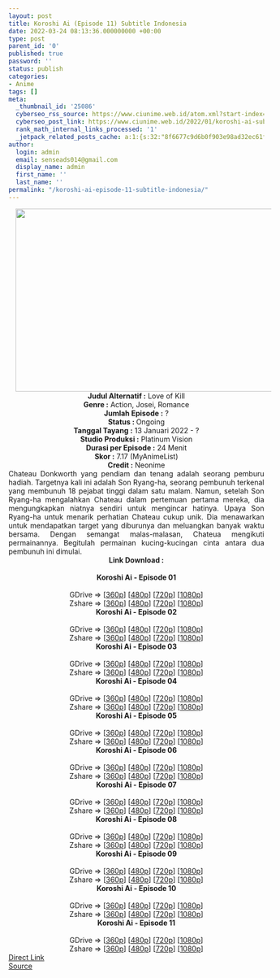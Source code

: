 ```yaml
---
layout: post
title: Koroshi Ai (Episode 11) Subtitle Indonesia
date: 2022-03-24 08:13:36.000000000 +00:00
type: post
parent_id: '0'
published: true
password: ''
status: publish
categories:
- Anime
tags: []
meta:
  _thumbnail_id: '25086'
  cyberseo_rss_source: https://www.ciunime.web.id/atom.xml?start-index=1
  cyberseo_post_link: https://www.ciunime.web.id/2022/01/koroshi-ai-subtitle-indonesia.html
  rank_math_internal_links_processed: '1'
  _jetpack_related_posts_cache: a:1:{s:32:"8f6677c9d6b0f903e98ad32ec61f8deb";a:2:{s:7:"expires";i:1653053277;s:7:"payload";a:3:{i:0;a:1:{s:2:"id";i:25001;}i:1;a:1:{s:2:"id";i:25207;}i:2;a:1:{s:2:"id";i:24926;}}}}
author:
  login: admin
  email: senseads014@gmail.com
  display_name: admin
  first_name: ''
  last_name: ''
permalink: "/koroshi-ai-episode-11-subtitle-indonesia/"
---
```

<div class="separator" style="clear: both; text-align: center;"><a href="https://blogger.googleusercontent.com/img/a/AVvXsEiNxLPgSZRO-zLKw1kdVTY6AoSDdzjNFTe7Y66PI8YRLAGZmLIUBRvJg-KEyPMKAEtzFl-EyyqjfTb_OXQ63bIXIflxh63uEr_jhlPq6d1R45B7tKFeHREMzlzfE7fjASzVaAY8JG9-Tc1olLAdx4c4cQYvNVH2KbeSGBMeSDM1mGJwFCr8Y7iRpM5L=s1280" style="margin-left: 1em; margin-right: 1em;"><img border="0" data-original-height="720" data-original-width="1280" height="360" src="{{ site.baseurl }}/assets/2022/03/AVvXsEiNxLPgSZRO-zLKw1kdVTY6AoSDdzjNFTe7Y66PI8YRLAGZmLIUBRvJg-KEyPMKAEtzFl-EyyqjfTb_OXQ63bIXIflxh63uEr_jhlPq6d1R45B7tKFeHREMzlzfE7fjASzVaAY8JG9-Tc1olLAdx4c4cQYvNVH2KbeSGBMeSDM1mGJwFCr8Y7iRpM5L=w640-h360" width="640" /></a></div>
<div class="separator" style="clear: both; text-align: center;"></div>
<div style="text-align: center;"><b>Judul</b><b><b> Alternatif</b> :</b> Love of Kill</div>
<div style="text-align: center;"><b><b>Genre :</b></b> Action, Josei,&nbsp;Romance</div>
<div style="text-align: center;"><b>Jumlah Episode :</b> ?<br /><b>Status :&nbsp;</b>Ongoing<br /><b>Tanggal Tayang :</b> 13 Januari 2022 - ?<br /><b>Studio Produksi :</b>&nbsp;Platinum Vision<br /><b>Durasi per Episode :</b> 24 Menit</div>
<div style="text-align: center;"><b>Skor :</b> 7.17 (MyAnimeList)</div>
<div style="text-align: center;"><b>Credit :</b>&nbsp;Neonime</div>
<div style="text-align: center;"></div>
<div style="text-align: justify;">Chateau Donkworth yang pendiam dan tenang adalah seorang pemburu hadiah. Targetnya kali ini adalah Son Ryang-ha, seorang pembunuh terkenal yang membunuh 18 pejabat tinggi dalam satu malam. Namun, setelah Son Ryang-ha mengalahkan Chateau dalam pertemuan pertama mereka, dia mengungkapkan niatnya sendiri untuk mengincar hatinya. Upaya Son Ryang-ha untuk menarik perhatian Chateau cukup unik. Dia menawarkan untuk mendapatkan target yang diburunya dan meluangkan banyak waktu bersama. Dengan semangat malas-malasan, Chateua mengikuti permainannya. Begitulah permainan kucing-kucingan cinta antara dua pembunuh ini dimulai.</div>
<div style="text-align: justify;"></div>
<div style="text-align: justify;"></div>
<div style="text-align: center;">
<div style="text-align: center;">
<div style="text-align: left;">
<div style="text-align: center;"><b>Link Download :</b></div>
<div style="text-align: center;"><b><br /></b></div>
<div style="text-align: center;"><span style="text-align: left;"><b>Koroshi Ai&nbsp;</b></span><b>- Episode 01</b></div>
<div style="text-align: center;"><b><br /></b></div>
<div style="text-align: center;">GDrive =&gt; [<a href="https://www.mp4upload.com/6oaa9t9dy4iz" target="_blank" rel="noopener">360p</a>] [<a href="https://acefile.co/f/65125741/neonime_cinta-ini-membunuhku-01-480p-zip" target="_blank" rel="noopener">480p</a>] [<a href="https://acefile.co/f/65125867/neonime_cinta-ini-membunuhku-01-720p-zip" target="_blank" rel="noopener">720p</a>] [<a href="https://acefile.co/f/65126172/neonime_cinta-ini-membunuhku-01-1080p-zip" target="_blank" rel="noopener">1080p</a>]</div>
<div style="text-align: center;">Zshare =&gt; [<a href="https://www33.zippyshare.com/v/Bjgwoh9i/file.html" target="_blank" rel="noopener">360p</a>] [<a href="https://www116.zippyshare.com/v/4ZmO6ebA/file.html" target="_blank" rel="noopener">480p</a>] [<a href="https://www1.zippyshare.com/v/dU3W9WkE/file.html" target="_blank" rel="noopener">720p</a>] [<a href="https://www19.zippyshare.com/v/NI6Lqd14/file.html" target="_blank" rel="noopener">1080p</a>]</div>
<div style="text-align: center;"></div>
<div style="text-align: center;">
<div><span style="text-align: left;"><b>Koroshi Ai&nbsp;</b></span><b>- Episode 02</b></div>
<div><b><br /></b></div>
<div>GDrive =&gt; [<a href="https://www.mp4upload.com/a9ps62nmg9jr" target="_blank" rel="noopener">360p</a>] [<a href="https://acefile.co/f/65756001/neonime_cinta-ini-membunuhku-02-480p-zip" target="_blank" rel="noopener">480p</a>] [<a href="https://acefile.co/f/65756223/neonime_cinta-ini-membunuhku-02-720p-zip" target="_blank" rel="noopener">720p</a>] [<a href="https://acefile.co/f/65756571/neonime_cinta-ini-membunuhku-02-1080p-zip" target="_blank" rel="noopener">1080p</a>]</div>
<div>Zshare =&gt; [<a href="https://www25.zippyshare.com/v/CnmnSqSE/file.html" target="_blank" rel="noopener">360p</a>] [<a href="https://www47.zippyshare.com/v/uMMHzF7p/file.html" target="_blank" rel="noopener">480p</a>] [<a href="https://www59.zippyshare.com/v/mmqjEUJT/file.html" target="_blank" rel="noopener">720p</a>] [<a href="https://www75.zippyshare.com/v/MrJzLImQ/file.html" target="_blank" rel="noopener">1080p</a>]</div>
<div></div>
<div>
<div><span style="text-align: left;"><b>Koroshi Ai&nbsp;</b></span><b>- Episode 03</b></div>
<div><b><br /></b></div>
<div>GDrive =&gt; [<a href="https://www.mp4upload.com/3i5w4gfn5b6x" target="_blank" rel="noopener">360p</a>] [<a href="https://acefile.co/f/66360140/neonime_cinta-ini-membunuhku-03-480p-zip" target="_blank" rel="noopener">480p</a>] [<a href="https://acefile.co/f/66360304/neonime_cinta-ini-membunuhku-03-720p-zip" target="_blank" rel="noopener">720p</a>] [<a href="https://acefile.co/f/66360628/neonime_cinta-ini-membunuhku-03-1080p-zip" target="_blank" rel="noopener">1080p</a>]</div>
<div>Zshare =&gt; [<a href="https://www21.zippyshare.com/v/0Sr3uj5p/file.html" target="_blank" rel="noopener">360p</a>] [<a href="https://www95.zippyshare.com/v/IngulhBm/file.html" target="_blank" rel="noopener">480p</a>] [<a href="https://www59.zippyshare.com/v/McnXJW86/file.html" target="_blank" rel="noopener">720p</a>] [<a href="https://www86.zippyshare.com/v/PVUzlWTH/file.html" target="_blank" rel="noopener">1080p</a>]</div>
</div>
<div></div>
<div>
<div><span style="text-align: left;"><b>Koroshi Ai&nbsp;</b></span><b>- Episode 04</b></div>
<div><b><br /></b></div>
<div>GDrive =&gt; [<a href="https://www.mp4upload.com/77p74x23novf" target="_blank" rel="noopener">360p</a>] [<a href="https://www.mp4upload.com/bcj2vq4ea66x" target="_blank" rel="noopener">480p</a>] [<a href="https://www.mp4upload.com/jkgsgl55xwid" target="_blank" rel="noopener">720p</a>] [<a href="https://mir.cr/CQNZMXHA" target="_blank" rel="noopener">1080p</a>]</div>
<div>Zshare =&gt; [<a href="https://www51.zippyshare.com/v/hy3s8aBm/file.html" target="_blank" rel="noopener">360p</a>] [<a href="https://www110.zippyshare.com/v/tsmzt62w/file.html" target="_blank" rel="noopener">480p</a>] [<a href="https://www51.zippyshare.com/v/SZa5sqwh/file.html" target="_blank" rel="noopener">720p</a>] [<a href="https://www98.zippyshare.com/v/fdMr07O7/file.html" target="_blank" rel="noopener">1080p</a>]</div>
</div>
<div></div>
<div>
<div><span style="text-align: left;"><b>Koroshi Ai&nbsp;</b></span><b>- Episode 05</b></div>
<div><b><br /></b></div>
<div>GDrive =&gt; [<a href="https://www.mp4upload.com/qnwh4gxeui50" target="_blank" rel="noopener">360p</a>] [<a href="https://acefile.co/f/67556348/neonime_cinta-ini-membunuhku-05-480p-zip" target="_blank" rel="noopener">480p</a>] [<a href="https://acefile.co/f/67556667/neonime_cinta-ini-membunuhku-05-720p-zip" target="_blank" rel="noopener">720p</a>] [<a href="https://acefile.co/f/67556958/neonime_cinta-ini-membunuhku-05-1080p-zip" target="_blank" rel="noopener">1080p</a>]</div>
<div>Zshare =&gt; [<a href="https://www51.zippyshare.com/v/QChC0LlA/file.html" target="_blank" rel="noopener">360p</a>] [<a href="https://www4.zippyshare.com/v/9xNlxXTa/file.html" target="_blank" rel="noopener">480p</a>] [<a href="https://www40.zippyshare.com/v/Z2ypR3ze/file.html" target="_blank" rel="noopener">720p</a>] [<a href="https://www38.zippyshare.com/v/9dO2sp0o/file.html" target="_blank" rel="noopener">1080p</a>]</div>
</div>
<div></div>
<div>
<div><span style="text-align: left;"><b>Koroshi Ai&nbsp;</b></span><b>- Episode 06</b></div>
<div><b><br /></b></div>
<div>GDrive =&gt; [<a href="https://www.mp4upload.com/b1498zs7z90v" target="_blank" rel="noopener">360p</a>] [<a href="https://acefile.co/f/68161783/neonime_cinta-ini-membunuhku-06-480p-zip" target="_blank" rel="noopener">480p</a>] [<a href="https://acefile.co/f/68162041/neonime_cinta-ini-membunuhku-06-720p-zip" target="_blank" rel="noopener">720p</a>] [<a href="https://acefile.co/f/68162404/neonime_cinta-ini-membunuhku-06-1080p-zip" target="_blank" rel="noopener">1080p</a>]</div>
<div>Zshare =&gt; [<a href="https://www36.zippyshare.com/v/pbIecBEz/file.html" target="_blank" rel="noopener">360p</a>] [<a href="https://www97.zippyshare.com/v/6ZfUbGJE/file.html" target="_blank" rel="noopener">480p</a>] [<a href="https://www66.zippyshare.com/v/y4OBvDoG/file.html" target="_blank" rel="noopener">720p</a>] [<a href="https://www69.zippyshare.com/v/pzScgHQG/file.html" target="_blank" rel="noopener">1080p</a>]</div>
</div>
<div></div>
<div>
<div><span style="text-align: left;"><b>Koroshi Ai&nbsp;</b></span><b>- Episode 07</b></div>
<div><b><br /></b></div>
<div>GDrive =&gt; [<a href="https://www.mp4upload.com/zp3jn0boj40l" target="_blank" rel="noopener">360p</a>] [<a href="https://acefile.co/f/68759640/neonime_cinta-ini-membunuhku-07-480p-zip" target="_blank" rel="noopener">480p</a>] [<a href="https://acefile.co/f/68759884/neonime_cinta-ini-membunuhku-07-720p-zip" target="_blank" rel="noopener">720p</a>] [<a href="https://acefile.co/f/68760075/neonime_cinta-ini-membunuhku-07-1080p-zip" target="_blank" rel="noopener">1080p</a>]</div>
<div>Zshare =&gt; [<a href="https://www111.zippyshare.com/v/sXDu57qh/file.html" target="_blank" rel="noopener">360p</a>] [<a href="https://www25.zippyshare.com/v/wWjh92Ad/file.html" target="_blank" rel="noopener">480p</a>] [<a href="https://www17.zippyshare.com/v/gUB88d6u/file.html" target="_blank" rel="noopener">720p</a>] [<a href="https://www89.zippyshare.com/v/DhH5Quqh/file.html" target="_blank" rel="noopener">1080p</a>]</div>
</div>
<div></div>
<div>
<div><span style="text-align: left;"><b>Koroshi Ai&nbsp;</b></span><b>- Episode 08</b></div>
<div><b><br /></b></div>
<div>GDrive =&gt; [<a href="https://www.mp4upload.com/g1ujp54logr4" target="_blank" rel="noopener">360p</a>] [<a href="https://acefile.co/f/69287602/neonime_cinta-ini-membunuhku-08-480p-zip" target="_blank" rel="noopener">480p</a>] [<a href="https://acefile.co/f/69287717/neonime_cinta-ini-membunuhku-08-720p-zip" target="_blank" rel="noopener">720p</a>] [<a href="https://acefile.co/f/69287957/neonime_cinta-ini-membunuhku-08-1080p-zip" target="_blank" rel="noopener">1080p</a>]</div>
<div>Zshare =&gt; [<a href="https://www29.zippyshare.com/v/V0yGk8wV/file.html" target="_blank" rel="noopener">360p</a>] [<a href="https://www111.zippyshare.com/v/KsvYlomI/file.html" target="_blank" rel="noopener">480p</a>] [<a href="https://www41.zippyshare.com/v/fEtR10RK/file.html" target="_blank" rel="noopener">720p</a>] [<a href="https://mir.cr/DUMIQYAH" target="_blank" rel="noopener">1080p</a>]</div>
</div>
<div></div>
<div>
<div><span style="text-align: left;"><b>Koroshi Ai&nbsp;</b></span><b>- Episode 09</b></div>
<div><b><br /></b></div>
<div>GDrive =&gt; [<a href="https://www.mp4upload.com/cx2rwwnaukh4" target="_blank" rel="noopener">360p</a>] [<a href="https://acefile.co/f/69877738/neonime_cinta_ini_membunuhku_-_09-480p-zip" target="_blank" rel="noopener">480p</a>] [<a href="https://acefile.co/f/69877895/neonime_cinta_ini_membunuhku_-_09-720p-zip" target="_blank" rel="noopener">720p</a>] [<a href="https://acefile.co/f/69878033/neonime_cinta_ini_membunuhku_-_09-1080p-zip" target="_blank" rel="noopener">1080p</a>]</div>
<div>Zshare =&gt; [<a href="https://www107.zippyshare.com/v/Ebxayujb/file.html" target="_blank" rel="noopener">360p</a>] [<a href="https://www107.zippyshare.com/v/PNuhA4oA/file.html" target="_blank" rel="noopener">480p</a>] [<a href="https://www82.zippyshare.com/v/zbZI2KuS/file.html" target="_blank" rel="noopener">720p</a>] [<a href="https://www108.zippyshare.com/v/UtmMt7XJ/file.html" target="_blank" rel="noopener">1080p</a>]</div>
</div>
<div></div>
<div>
<div><span style="text-align: left;"><b>Koroshi Ai&nbsp;</b></span><b>- Episode 10</b></div>
<div><b><br /></b></div>
<div>GDrive =&gt; [<a href="http://www.solidfiles.com/v/3dprr7d4PvYmY" target="_blank" rel="noopener">360p</a>] [<a href="https://acefile.co/f/70350628/neonime_cinta-ini-membunuhku-10-480p-zip" target="_blank" rel="noopener">480p</a>] [<a href="https://acefile.co/f/70350744/neonime_cinta-ini-membunuhku-10-720p-zip" target="_blank" rel="noopener">720p</a>] [<a href="https://acefile.co/f/70350912/neonime_cinta-ini-membunuhku-10-1080p-zip" target="_blank" rel="noopener">1080p</a>]</div>
<div>Zshare =&gt; [<a href="https://www32.zippyshare.com/v/eg0e6eX0/file.html" target="_blank" rel="noopener">360p</a>] [<a href="https://www24.zippyshare.com/v/9qzIna3G/file.html" target="_blank" rel="noopener">480p</a>] [<a href="https://www114.zippyshare.com/v/6br6cqyW/file.html" target="_blank" rel="noopener">720p</a>] [<a href="https://www25.zippyshare.com/v/6eNbfLld/file.html" target="_blank" rel="noopener">1080p</a>]</div>
</div>
<div></div>
<div>
<div><span style="text-align: left;"><b>Koroshi Ai&nbsp;</b></span><b>- Episode 11</b></div>
<div><b><br /></b></div>
<div>GDrive =&gt; [<a href="https://www.mp4upload.com/u0ybxpfzebva" target="_blank" rel="noopener">360p</a>] [<a href="https://acefile.co/f/70878603/neonime_cinta-ini-membunuhku-11-480p-zip" target="_blank" rel="noopener">480p</a>] [<a href="https://acefile.co/f/70878805/neonime_cinta-ini-membunuhku-11-720p-zip" target="_blank" rel="noopener">720p</a>] [<a href="https://acefile.co/f/70879055/neonime_cinta-ini-membunuhku-11-1080p-zip" target="_blank" rel="noopener">1080p</a>]</div>
<div>Zshare =&gt; [<a href="https://www52.zippyshare.com/v/bjwkkQah/file.html" target="_blank" rel="noopener">360p</a>] [<a href="https://www41.zippyshare.com/v/mqvgxrPX/file.html" target="_blank" rel="noopener">480p</a>] [<a href="https://www84.zippyshare.com/v/yMm7AIvY/file.html" target="_blank" rel="noopener">720p</a>] [<a href="https://www102.zippyshare.com/v/TB0GH6Yl/file.html" target="_blank" rel="noopener">1080p</a>]</div>
</div>
</div>
</div>
</div>
</div>
<link rel="stylesheet" href="https://cdnjs.cloudflare.com/ajax/libs/font-awesome/4.7.0/css/font-awesome.min.css" />
<div class="divbtn"> <a href="https://handymansurrender.com/fihup8buzv?key=94550f7ce39444073321dde3b8782f97" class="btn"><i class="fa fa-download"></i> Direct Link</a> <br /><a href="https://www.ciunime.web.id/2022/01/koroshi-ai-subtitle-indonesia.html">Source</a> </div>
